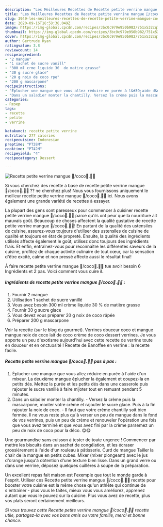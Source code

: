 ```yaml
---
description: "Les Meilleures Recettes de Recette petite verrine mangue 🥭/coco🥥.👩‍🍳"
title: "Les Meilleures Recettes de Recette petite verrine mangue 🥭/coco🥥.👩‍🍳"
slug: 3949-les-meilleures-recettes-de-recette-petite-verrine-mangue-coco
date: 2020-09-16T18:58:38.049Z
image: https://img-global.cpcdn.com/recipes/3bc0c979e950b982/751x532cq70/recette-petite-verrine-mangue-🥭coco🥥👩🍳-photo-principale-de-la-recette.jpg
thumbnail: https://img-global.cpcdn.com/recipes/3bc0c979e950b982/751x532cq70/recette-petite-verrine-mangue-🥭coco🥥👩🍳-photo-principale-de-la-recette.jpg
cover: https://img-global.cpcdn.com/recipes/3bc0c979e950b982/751x532cq70/recette-petite-verrine-mangue-🥭coco🥥👩🍳-photo-principale-de-la-recette.jpg
author: Gertrude Ryan
ratingvalue: 3.8
reviewcount: 14
recipeingredient:
- "2 mangue"
- "1 sachet de sucre vanill"
- "300 ml crme liquide 30  de matire grasse"
- "30 g sucre glace"
- "20 g noix de coco rpe"
- "200 g mascarpone"
recipeinstructions:
- "Éplucher une mangue que vous allez réduire en purée à l&#39;aide d&#39;un mixeur. La deuxième mangue éplucher la également et coupez-la en petits dés. Mettez la purée et les petits dés dans une casserole puis rajouter le sucre vanillé à faire mijoter tout en remuant pendant 5 minutes."
- "Dans un saladier monter la chantilly. Versez la crème puis la mascarpone, monter votre crème et rajouter le sucre glace. Puis à la fin rajouter la noix de coco. Il faut que votre crème chantilly soit bien fermée. Il ne vous reste plus qu&#39;à verser un peu de mangue dans le fond de vos verrines, puis un peu de crème et renouveler l&#39;opération une fois que vous avez terminé et que vous avez fini par la crème parsemez un peu de noix de coco pour la déco. 😋😋"
categories:
- Resep
tags:
- recette
- petite
- verrine

katakunci: recette petite verrine 
nutrition: 277 calories
recipecuisine: Indonesian
preptime: "PT28M"
cooktime: "PT42M"
recipeyield: "4"
recipecategory: Dessert

---
```



![Recette petite verrine mangue 🥭/coco🥥.👩‍🍳](https://img-global.cpcdn.com/recipes/3bc0c979e950b982/751x532cq70/recette-petite-verrine-mangue-🥭coco🥥👩🍳-photo-principale-de-la-recette.jpg)

Si vous cherchez des recette à base de recette petite verrine mangue 🥭/coco🥥.👩‍🍳 ?? ne cherchez plus! Nous vous fournissons uniquement le meilleur recette petite verrine mangue 🥭/coco🥥.👩‍🍳 ici. Nous avons également une grande variété de recettes à essayer.

La plupart des gens sont paresseux pour commencer à cuisiner recette petite verrine mangue 🥭/coco🥥.👩‍🍳 parce qu'ils ont peur que la nourriture ait mauvais goût. Beaucoup de choses affectent la qualité gustative de recette petite verrine mangue 🥭/coco🥥.👩‍🍳! En partant de la qualité des ustensiles de cuisine, assurez-vous toujours d'utiliser des ustensiles de cuisine de qualité et toujours en état de propreté. Ensuite, la qualité des ingrédients utilisés affecte également le goût, utilisez donc toujours des ingrédients frais. Et enfin, entraînez-vous pour reconnaître les différentes saveurs de la cuisine, profitez de chaque activité culinaire de tout cœur, car la sensation d'être excité, calme et non pressé affecte aussi le résultat final!

<!--inarticleads1-->

À faire recette petite verrine mangue 🥭/coco🥥.👩‍🍳 tue avoir besoin 6 Ingrédients et 2 pas. Voici comment vous cuire il.

##### Ingrédients de recette petite verrine mangue 🥭/coco🥥.👩‍🍳 :

1. Fournir 2 mangue
1. Utilisation 1 sachet de sucre vanillé
1. Vous avez besoin 300 ml crème liquide 30 % de matière grasse
1. Fournir 30 g sucre glace
1. Vous devez vous préparer 20 g noix de coco râpée
1. Préparer 200 g mascarpone


Voir la recette (sur le blog du gourmet). Verrines douceur coco et mangue mangue noix de coco lait de coco crème de coco dessert verrines. Je vous apporte un peu d&#39;exotisme aujourd&#39;hui avec cette recette de verrine toute en douceur et en onctuosité ! Recette de Banoffee en verrine : la recette facile. 

<!--inarticleads2-->

##### Recette petite verrine mangue 🥭/coco🥥.👩‍🍳 pas à pas :

1. Éplucher une mangue que vous allez réduire en purée à l&#39;aide d&#39;un mixeur. La deuxième mangue éplucher la également et coupez-la en petits dés. Mettez la purée et les petits dés dans une casserole puis rajouter le sucre vanillé à faire mijoter tout en remuant pendant 5 minutes.
1. Dans un saladier monter la chantilly. - Versez la crème puis la mascarpone, monter votre crème et rajouter le sucre glace. Puis à la fin rajouter la noix de coco. - Il faut que votre crème chantilly soit bien fermée. Il ne vous reste plus qu&#39;à verser un peu de mangue dans le fond de vos verrines, puis un peu de crème et renouveler l&#39;opération une fois que vous avez terminé et que vous avez fini par la crème parsemez un peu de noix de coco pour la déco. 😋😋


Une gourmandise sans cuisson à tester de toute urgence ! Commencer par mettre les biscuits dans un sachet de congélation, et les écraser grossièrement à l&#39;aide d&#39;un rouleau à pâtisserie. Curd de mangue Tailler la chair de la mangue en petits cubes. Mixer (mixer plongeant) avec le jus d&#39;orange jusqu&#39;à obtention d&#39;une texture bien lisse. Dans un grand verre ou dans une verrine, déposez quelques cuillères à soupe de la préparation. 

<!--inarticleads1-->

<p>
Un excellent repas fait maison est l'exemple que tout le monde garde à l'esprit. Utiliser ces Recette petite verrine mangue 🥭/coco🥥.👩‍🍳 recette pour booster votre cuisine est la même chose qu'un athlète qui continue de s'entraîner - plus vous le faites, mieux vous vous améliorez, apprenez autant que vous le pouvez sur la cuisine. Plus vous avez de recette, plus vos plats seront certainement meilleurs.
</p>

<p>
<i>Si vous trouvez cette Recette petite verrine mangue 🥭/coco🥥.👩‍🍳 recette utile, partagez-la avec vos bons amis ou votre famille, merci et bonne chance.</i>
</p>

